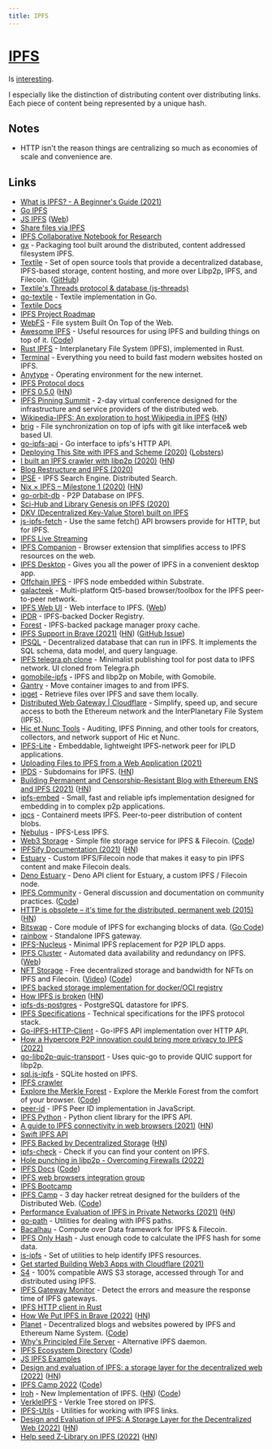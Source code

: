 ```yaml
---
title: IPFS
---
```


# [IPFS](https://ipfs.io)

Is [interesting](https://blog.neocities.org/blog/2015/09/08/its-time-for-the-distributed-web.html).

I especially like the distinction of distributing content over distributing links. Each piece of content being represented by a unique hash.

## Notes

- HTTP isn't the reason things are centralizing so much as economies of scale and convenience are.

## Links

- [What is IPFS? - A Beginner's Guide (2021)](https://hackernoon.com/a-beginners-guide-to-ipfs-20673fedd3f)
- [Go IPFS](https://github.com/ipfs/go-ipfs)
- [JS IPFS](https://github.com/ipfs/js-ipfs) ([Web](https://js.ipfs.io/))
- [Share files via IPFS](https://github.com/ipfs-shipyard/ipfs-share-files)
- [IPFS Collaborative Notebook for Research](https://github.com/ipfs/notes)
- [gx](https://github.com/whyrusleeping/gx) - Packaging tool built around the distributed, content addressed filesystem IPFS.
- [Textile](https://textile.io/) - Set of open source tools that provide a decentralized database, IPFS-based storage, content hosting, and more over Libp2p, IPFS, and Filecoin. ([GitHub](https://github.com/textileio))
- [Textile's Threads protocol & database (js-threads)](https://github.com/textileio/js-threads)
- [go-textile](https://github.com/textileio/go-textile) - Textile implementation in Go.
- [Textile Docs](https://docs.textile.io/)
- [IPFS Project Roadmap](https://github.com/ipfs/roadmap)
- [WebFS](https://github.com/brendoncarroll/webfs) - File system Built On Top of the Web.
- [Awesome IPFS](https://awesome.ipfs.io/) - Useful resources for using IPFS and building things on top of it. ([Code](https://github.com/ipfs/awesome-ipfs))
- [Rust IPFS](https://github.com/ipfs-rust/rust-ipfs) - Interplanetary File System (IPFS), implemented in Rust.
- [Terminal](https://terminal.co/) - Everything you need to build fast modern websites hosted on IPFS.
- [Anytype](https://anytype.io/) - Operating environment for the new internet.
- [IPFS Protocol docs](https://github.com/ipfs/ipfs)
- [IPFS 0.5.0](https://blog.ipfs.io/2020-04-28-go-ipfs-0-5-0/) ([HN](https://news.ycombinator.com/item?id=23010245))
- [IPFS Pinning Summit](https://ipfspinningsummit.com/) - 2-day virtual conference designed for the infrastructure and service providers of the distributed web.
- [Wikipedia-IPFS: An exploration to host Wikipedia in IPFS](https://github.com/santhoshtr/wikipedia-ipfs) ([HN](https://news.ycombinator.com/item?id=23127829))
- [brig](https://github.com/sahib/brig) - File synchronization on top of ipfs with git like interface& web based UI.
- [go-ipfs-api](https://github.com/ipfs/go-ipfs-api) - Go interface to ipfs's HTTP API.
- [Deploying This Site with IPFS and Scheme (2020)](https://elais.codes/deploying-this-site-with-ipfs-and-scheme.html) ([Lobsters](https://lobste.rs/s/fitmtb/deploying_this_site_with_ipfs_scheme))
- [I built an IPFS crawler with libp2p (2020)](https://adlrocha.substack.com/p/adlrocha-how-i-built-an-ipfs-crawler) ([HN](https://news.ycombinator.com/item?id=23515997))
- [Blog Restructure and IPFS (2020)](https://deedlefake.com/blog-restructure-and-ipfs.html)
- [IPSE](https://www.ipse.io/) - IPFS Search Engine. Distributed Search.
- [Nix × IPFS – Milestone 1 (2020)](https://blog.ipfs.io/2020-09-08-nix-ipfs-milestone-1/) ([HN](https://news.ycombinator.com/item?id=24621276))
- [go-orbit-db](https://github.com/berty/go-orbit-db) - P2P Database on IPFS.
- [Sci-Hub and Library Genesis on IPFS (2020)](https://www.reddit.com/r/DataHoarder/comments/jb1hkn/p2p_free_library_help_build_humanitys_free/)
- [DKV (Decentralized Key-Value Store) built on IPFS](https://github.com/mikeal/dkv)
- [js-ipfs-fetch](https://github.com/RangerMauve/js-ipfs-fetch) - Use the same fetch() API browsers provide for HTTP, but for IPFS.
- [IPFS Live Streaming](https://github.com/tomeshnet/ipfs-live-streaming)
- [IPFS Companion](https://github.com/ipfs-shipyard/ipfs-companion) - Browser extension that simplifies access to IPFS resources on the web.
- [IPFS Desktop](https://github.com/ipfs-shipyard/ipfs-desktop) - Gives you all the power of IPFS in a convenient desktop app.
- [Offchain IPFS](https://rs-ipfs.github.io/offchain-ipfs-manual/) - IPFS node embedded within Substrate.
- [galacteek](https://galacteek.github.io/) - Multi-platform Qt5-based browser/toolbox for the IPFS peer-to-peer network.
- [IPFS Web UI](https://github.com/ipfs-shipyard/ipfs-webui) - Web interface to IPFS. ([Web](https://webui.ipfs.io/))
- [IPDR](https://github.com/miguelmota/ipdr) - IPFS-backed Docker Registry.
- [Forest](https://github.com/forestpm/forest) - IPFS-backed package manager proxy cache.
- [IPFS Support in Brave (2021)](https://brave.com/ipfs-support/) ([HN](https://news.ycombinator.com/item?id=25836886)) ([GitHub Issue](https://github.com/brave/brave-browser/issues/10220))
- [IPSQL](https://github.com/mikeal/IPSQL) - Decentralized database that can run in IPFS. It implements the SQL schema, data model, and query language.
- [IPFS telegra.ph clone](https://github.com/alexstep/ipfs-telegra.ph) - Minimalist publishing tool for post data to IPFS network. UI cloned from Telegra.ph
- [gomobile-ipfs](https://github.com/ipfs-shipyard/gomobile-ipfs) - IPFS and libp2p on Mobile, with Gomobile.
- [Gantry](https://github.com/gregdhill/ipfs-oci) - Move container images to and from IPFS.
- [ipget](https://github.com/ipfs/ipget) - Retrieve files over IPFS and save them locally.
- [Distributed Web Gateway | Cloudflare](https://www.cloudflare.com/distributed-web-gateway/) - Simplify, speed up, and secure access to both the Ethereum network and the InterPlanetary File System (IPFS).
- [Hic et Nunc Tools](https://github.com/atomantic/hicetnunc_tools) - Auditing, IPFS Pinning, and other tools for creators, collectors, and network support of Hic et Nunc.
- [IPFS-Lite](https://github.com/hsanjuan/ipfs-lite) - Embeddable, lightweight IPFS-network peer for IPLD applications.
- [Uploading Files to IPFS from a Web Application (2021)](https://dev.to/dabit3/uploading-files-to-ipfs-from-a-web-application-50a)
- [IPDS](https://ipds.io/) - Subdomains for IPFS. ([HN](https://news.ycombinator.com/item?id=27660253))
- [Building Permanent and Censorship-Resistant Blog with Ethereum ENS and IPFS (2021)](https://pawelurbanek.com/ipfs-ethereum-blog) ([HN](https://news.ycombinator.com/item?id=27673223))
- [ipfs-embed](https://github.com/ipfs-rust/ipfs-embed) - Small, fast and reliable ipfs implementation designed for embedding in to complex p2p applications.
- [ipcs](https://github.com/hinshun/ipcs) - Containerd meets IPFS. Peer-to-peer distribution of content blobs.
- [Nebulus](https://nebulus.dev/) - IPFS-Less IPFS.
- [Web3 Storage](https://web3.storage/) - Simple file storage service for IPFS & Filecoin. ([Code](https://github.com/web3-storage/web3.storage))
- [IPFSify Documentation (2021)](https://karmanyaah.malhotra.cc/tech/2021/07/ipfsifying-documentation/) ([HN](https://news.ycombinator.com/item?id=28011740))
- [Estuary](https://github.com/application-research/estuary) - Custom IPFS/Filecoin node that makes it easy to pin IPFS content and make Filecoin deals.
- [Deno Estuary](https://github.com/deno-libs/estuary) - Deno API client for Estuary, a custom IPFS / Filecoin node.
- [IPFS Community](https://discuss.ipfs.io/) - General discussion and documentation on community practices. ([Code](https://github.com/ipfs/community))
- [HTTP is obsolete – it's time for the distributed, permanent web (2015)](https://ipfs.io/ipfs/QmNhFJjGcMPqpuYfxL62VVB9528NXqDNMFXiqN5bgFYiZ1/its-time-for-the-permanent-web.html) ([HN](https://news.ycombinator.com/item?id=28897373))
- [Bitswap](https://docs.ipfs.io/concepts/bitswap/) - Core module of IPFS for exchanging blocks of data. ([Go Code](https://github.com/ipfs/go-bitswap))
- [rainbow](https://github.com/ipfs/rainbow) - Standalone IPFS gateway.
- [IPFS-Nucleus](https://github.com/Peergos/ipfs-nucleus) - Minimal IPFS replacement for P2P IPLD apps.
- [IPFS Cluster](https://github.com/ipfs/ipfs-cluster) - Automated data availability and redundancy on IPFS. ([Web](https://cluster.ipfs.io/))
- [NFT Storage](https://nft.storage/) - Free decentralized storage and bandwidth for NFTs on IPFS and Filecoin. ([Video](https://www.youtube.com/watch?v=o_yVYft-7z4)) ([Code](https://github.com/nftstorage/nft.storage))
- [IPFS backed storage implementation for docker/OCI registry](https://github.com/yuval-k/oci-registry-p2p)
- [How IPFS is broken](https://fiatjaf.com/d5031e5b.html) ([HN](https://news.ycombinator.com/item?id=29656139))
- [ipfs-ds-postgres](https://github.com/alanshaw/ipfs-ds-postgres) - PostgreSQL datastore for IPFS.
- [IPFS Specifications](https://github.com/ipfs/specs) - Technical specifications for the IPFS protocol stack.
- [Go-IPFS-HTTP-Client](https://github.com/ipfs/go-ipfs-http-client) - Go-IPFS API implementation over HTTP API.
- [How a Hypercore P2P innovation could bring more privacy to IPFS (2022)](https://www.ctrl.blog/entry/dht-privacy-discovery-hash.html)
- [go-libp2p-quic-transport](https://github.com/libp2p/go-libp2p-quic-transport) - Uses quic-go to provide QUIC support for libp2p.
- [sql.js-ipfs](https://github.com/hcliff/sqlite-ipfs) - SQLite hosted on IPFS.
- [IPFS crawler](https://github.com/jimmyaxod/ipfscrawl)
- [Explore the Merkle Forest](https://explore.ipld.io/) - Explore the Merkle Forest from the comfort of your browser. ([Code](https://github.com/ipld/explore.ipld.io))
- [peer-id](https://github.com/libp2p/js-peer-id) - IPFS Peer ID implementation in JavaScript.
- [IPFS Python](https://github.com/ipfs-shipyard/py-ipfs-http-client) - Python client library for the IPFS API.
- [A guide to IPFS connectivity in web browsers (2021)](https://blog.ipfs.io/2021-06-10-guide-to-ipfs-connectivity-in-browsers/) ([HN](https://news.ycombinator.com/item?id=30440410))
- [Swift IPFS API](https://github.com/ipfs-shipyard/swift-ipfs-http-client)
- [IPFS Backed by Decentralized Storage](https://filebase.com/blog/introducing-support-for-ipfs-backed-by-decentralized-storage/) ([HN](https://news.ycombinator.com/item?id=30522635))
- [ipfs-check](https://github.com/aschmahmann/ipfs-check) - Check if you can find your content on IPFS.
- [Hole punching in libp2p - Overcoming Firewalls (2022)](https://blog.ipfs.io/2022-01-20-libp2p-hole-punching/)
- [IPFS Docs](https://docs.ipfs.io/) ([Code](https://github.com/ipfs/ipfs-docs))
- [IPFS web browsers integration group](https://github.com/ipfs/in-web-browsers)
- [IPFS Bootcamp](https://github.com/adlrocha/ipfs-bootcamp)
- [IPFS Camp](https://camp.ipfs.io/) - 3 day hacker retreat designed for the builders of the Distributed Web. ([Code](https://github.com/ipfs/camp))
- [Performance Evaluation of IPFS in Private Networks (2021)](https://dl.acm.org/doi/fullHtml/10.1145/3456146.3456159) ([HN](https://news.ycombinator.com/item?id=30797568))
- [go-path](https://github.com/ipfs/go-path) - Utilities for dealing with IPFS paths.
- [Bacalhau](https://github.com/filecoin-project/bacalhau) - Compute over Data framework for IPFS & Filecoin.
- [IPFS Only Hash](https://github.com/alanshaw/ipfs-only-hash) - Just enough code to calculate the IPFS hash for some data.
- [is-ipfs](https://github.com/ipfs-shipyard/is-ipfs) - Set of utilities to help identify IPFS resources.
- [Get started Building Web3 Apps with Cloudflare (2021)](https://blog.cloudflare.com/get-started-web3/)
- [S4](https://github.com/anthonybudd/S4) - 100% compatible AWS S3 storage, accessed through Tor and distributed using IPFS.
- [IPFS Gateway Monitor](https://github.com/cloudflare/ipfs-gateway-monitor) - Detect the errors and measure the response time of IPFS gateways.
- [IPFS HTTP client in Rust](https://github.com/ferristseng/rust-ipfs-api)
- [How We Put IPFS in Brave (2022)](https://blog.ipfs.io/2021-01-21-how-we-put-ipfs-in-brave/) ([HN](https://news.ycombinator.com/item?id=31494585))
- [Planet](https://www.planetable.xyz/) - Decentralized blogs and websites powered by IPFS and Ethereum Name System. ([Code](https://github.com/Planetable/Planet))
- [Why's Principled File Server](https://github.com/whyrusleeping/whypfs) - Alternative IPFS daemon.
- [IPFS Ecosystem Directory](https://ecosystem.ipfs.io/) ([Code](https://github.com/ipfs/ecosystem-directory))
- [JS IPFS Examples](https://github.com/ipfs-examples/js-ipfs-examples)
- [Design and evaluation of IPFS: a storage layer for the decentralized web (2022)](https://dl.acm.org/doi/abs/10.1145/3544216.3544232) ([HN](https://dl.acm.org/doi/abs/10.1145/3544216.3544232))
- [IPFS Camp 2022](https://2022.ipfs.camp/) ([Code](https://github.com/pathfindertools/ipfs-camp-2022))
- [Iroh](https://iroh.computer/) - New Implementation of IPFS. ([HN](https://news.ycombinator.com/item?id=33376205)) ([Code](https://github.com/n0-computer/iroh))
- [VerkleIPFS](https://github.com/Giulio2002/verkleipfs) - Verkle Tree stored on IPFS.
- [IPFS-Utils](https://github.com/neume-network/ipfs-uri-utils) - Utilities for working with IPFS links.
- [Design and Evaluation of IPFS: A Storage Layer for the Decentralized Web (2022)](https://www.micahlerner.com/2022/10/31/design-and-evaluation-of-ipfs-a-storage-layer-for-the-decentralized-web.html) ([HN](https://news.ycombinator.com/item?id=33419680))
- [Help seed Z-Library on IPFS (2022)](http://annas-blog.org/help-seed-zlibrary-on-ipfs.html) ([HN](https://news.ycombinator.com/item?id=33716560))

